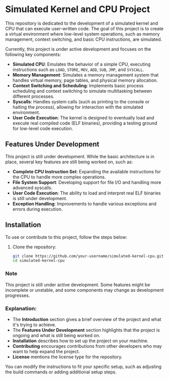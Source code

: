 # Simulated Kernel and CPU Project

This repository is dedicated to the development of a simulated kernel and CPU that can execute user-written code. The goal of this project is to create a virtual environment where low-level system operations, such as memory management, context switching, and basic CPU instructions, are simulated.

Currently, this project is under active development and focuses on the following key components:

- **Simulated CPU**: Emulates the behavior of a simple CPU, executing instructions such as `LOAD`, `STORE`, `MOV`, `ADD`, `SUB`, `JMP`, and `SYSCALL`.
- **Memory Management**: Simulates a memory management system that handles virtual memory, page tables, and physical memory allocation.
- **Context Switching and Scheduling**: Implements basic process scheduling and context switching to simulate multitasking between different processes.
- **Syscalls**: Handles system calls (such as printing to the console or halting the process), allowing for interaction with the simulated environment.
- **User Code Execution**: The kernel is designed to eventually load and execute real compiled code (ELF binaries), providing a testing ground for low-level code execution.

## Features Under Development

This project is still under development. While the basic architecture is in place, several key features are still being worked on, such as:

- **Complete CPU Instruction Set**: Expanding the available instructions for the CPU to handle more complex operations.
- **File System Support**: Developing support for file I/O and handling more advanced syscalls.
- **User Code Execution**: The ability to load and interpret real ELF binaries is still under development.
- **Exception Handling**: Improvements to handle various exceptions and errors during execution.

## Installation

To use or contribute to this project, follow the steps below:

1. Clone the repository:

   ```bash
   git clone https://github.com/your-username/simulated-kernel-cpu.git
   cd simulated-kernel-cpu


### Note
This project is still under active development. Some features might be incomplete or unstable, and some components may change as development progresses.

### Explanation:
- The **Introduction** section gives a brief overview of the project and what it's trying to achieve.
- The **Features Under Development** section highlights that the project is ongoing and what is still being worked on.
- **Installation** describes how to set up the project on your machine.
- **Contributing** encourages contributions from other developers who may want to help expand the project.
- **License** mentions the license type for the repository.

You can modify the instructions to fit your specific setup, such as adjusting the build commands or adding additional setup steps.
